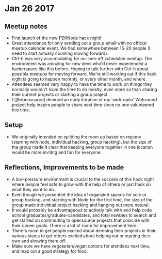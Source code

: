 # Jan 26 2017

## Meetup notes
* First launch of the new PDXNode hack night!
* Great attendance for only sending out a group email with no official meetup calendar event. We had somewhere between 15–20 people (I need to start actually counting moving forward).
* Ctrl-h was very accomodating for our one-off scheduled meetup. The environment was amazing for new devs who'd never experienced a hackerspace like this before. Hoping to talk further with Ctrl-h about possible meetups for moving forward. We're still working out if this hack night is going to happen monthly, or every other month, and where.
* Attendees seemed very happy to have the time to work on things they normally wouldn't have the time to do mostly, even more so than sharing their current projects or starting a group project.
* I (@obensource) demoed an early iteration of my 'midi-radio' Websound project help inspire people to share next time since no one volunteered this time.

## Setup
* We originally intended on splitting the room up based on regions (starting with node, individual hacking, group hacking), but the size of the group made it clear that keeping everyone together in one location would be more inviting and fun for everyone.

## Reflections, Improvements to be made
* A low-pressure environment is crucial to the success of this hack night where people feel safe to grow with the help of others or just hack on what they want to do.
* Even though we presented the idea of organzied spaces for solo or group hacking, and starting with Node for the first time, the size of the group made individual project hacking and hanging out more natural.
* It would probably be advantageous to actively talk with and help code school graduates/graduate-candidates, and total newbies to search and get started on contributing to opensource projects that coincide with their career goals. There is a lot of room for improvement here.
* There's room to get people excited about demoing their projects in their various states to get others excited about helping out or starting their own and showing them off.
* Make sure we have vegetarian/vegan options for atendees next time, and map out a good strategy for food.